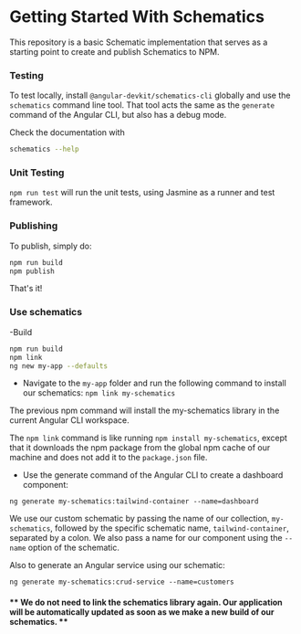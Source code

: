 # Getting Started With Schematics

This repository is a basic Schematic implementation that serves as a starting point to create and publish Schematics to NPM.

### Testing

To test locally, install `@angular-devkit/schematics-cli` globally and use the `schematics` command line tool. That tool acts the same as the `generate` command of the Angular CLI, but also has a debug mode.

Check the documentation with

```bash
schematics --help
```

### Unit Testing

`npm run test` will run the unit tests, using Jasmine as a runner and test framework.

### Publishing

To publish, simply do:

```bash
npm run build
npm publish
```

That's it!

### Use schematics

-Build

```bash
npm run build
npm link
ng new my-app --defaults
```

- Navigate to the `my-app` folder and run the following command to install our schematics:
`npm link my-schematics`

The previous npm command will install the my-schematics library in the current Angular CLI workspace.

The `npm link` command is like running `npm install my-schematics`, except that it downloads the npm package from the global npm cache of our machine and does not add it to the `package.json` file.

- Use the generate command of the Angular CLI to create a dashboard component:

`ng generate my-schematics:tailwind-container --name=dashboard`

We use our custom schematic by passing the name of our collection, `my-schematics`, followed by the specific schematic name, `tailwind-container`, separated by a colon. We also pass a name for our component using the `--name` option of the schematic.

Also to generate an Angular service using our schematic:

`ng generate my-schematics:crud-service --name=customers`

#### ** We do not need to link the schematics library again. Our application will be automatically updated as soon as we make a new build of our schematics. **